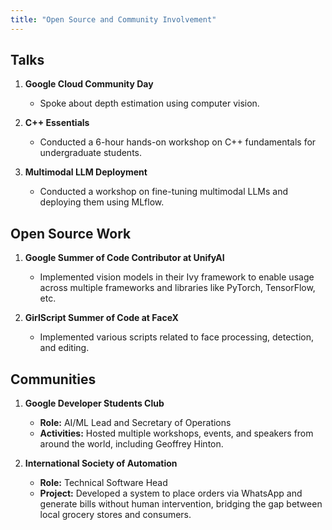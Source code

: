 ```yaml
---
title: "Open Source and Community Involvement"
---
```


## Talks

1. **Google Cloud Community Day**

   - Spoke about depth estimation using computer vision.

2. **C++ Essentials**

   - Conducted a 6-hour hands-on workshop on C++ fundamentals for undergraduate students.

3. **Multimodal LLM Deployment**
   - Conducted a workshop on fine-tuning multimodal LLMs and deploying them using MLflow.

## Open Source Work

1. **Google Summer of Code Contributor at UnifyAI**

   - Implemented vision models in their Ivy framework to enable usage across multiple frameworks and libraries like PyTorch, TensorFlow, etc.

2. **GirlScript Summer of Code at FaceX**
   - Implemented various scripts related to face processing, detection, and editing.

## Communities

1. **Google Developer Students Club**

   - **Role:** AI/ML Lead and Secretary of Operations
   - **Activities:** Hosted multiple workshops, events, and speakers from around the world, including Geoffrey Hinton.

2. **International Society of Automation**
   - **Role:** Technical Software Head
   - **Project:** Developed a system to place orders via WhatsApp and generate bills without human intervention, bridging the gap between local grocery stores and consumers.
